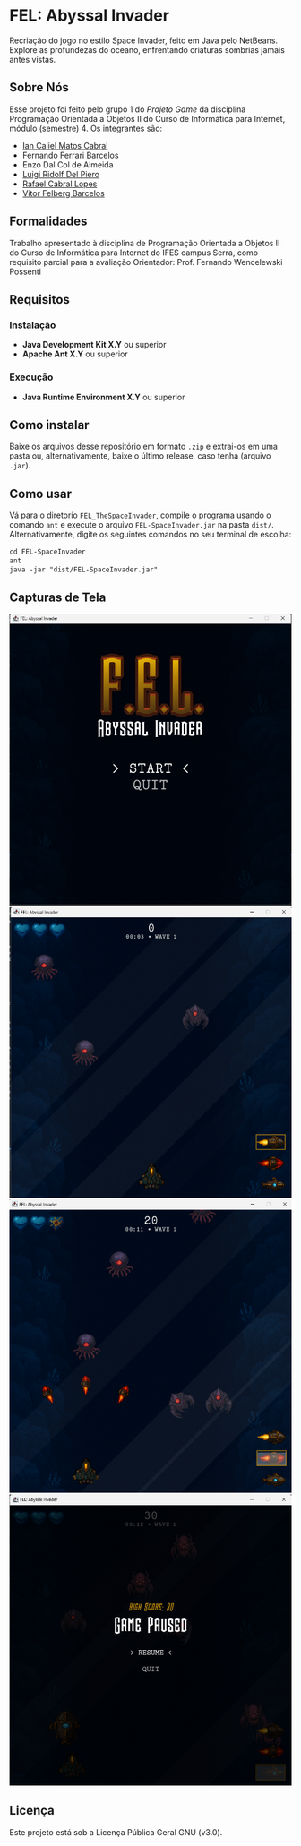 # FEL: Abyssal Invader

Recriação do jogo no estilo Space Invader, feito em Java pelo NetBeans.
Explore as profundezas do oceano, enfrentando criaturas sombrias jamais antes vistas.

## Sobre Nós
Esse projeto foi feito pelo grupo 1 do *Projeto Game* da disciplina Programação Orientada a Objetos II do Curso de Informática para Internet, módulo (semestre) 4.
Os integrantes são:
- [Ian Caliel Matos Cabral](https://github.com/calielian)
- Fernando Ferrari Barcelos
- Enzo Dal Col de Almeida
- [Luigi Ridolf Del Piero](https://github.com/ldelp14)
- [Rafael Cabral Lopes](https://github.com/leafcabral)
- [Vitor Felberg Barcelos](https://github.com/vtkaxx)

## Formalidades
Trabalho apresentado à disciplina de Programação Orientada a Objetos II do Curso de Informática para Internet do IFES campus Serra, como requisito parcial para a avaliação
Orientador: Prof. Fernando Wencelewski Possenti

## Requisitos
### Instalação
- **Java Development Kit X.Y** ou superior
- **Apache Ant X.Y** ou superior
### Execução
- **Java Runtime Environment X.Y** ou superior

## Como instalar
Baixe os arquivos desse repositório em formato `.zip` e extrai-os em uma pasta ou, alternativamente, baixe o último release, caso tenha (arquivo `.jar`).

## Como usar
Vá para o diretorio `FEL_TheSpaceInvader`, compile o programa usando o comando `ant` e execute o arquivo `FEL-SpaceInvader.jar` na pasta `dist/`.
Alternativamente, digite os seguintes comandos no seu terminal de escolha:
```console
cd FEL-SpaceInvader
ant
java -jar "dist/FEL-SpaceInvader.jar" 
```

## Capturas de Tela
![Menu Principal](https://github.com/leafcabral/FEL-Abyssal-Invader/blob/main/screenshots/main-menu.png?raw=true)
![Inimigos](https://github.com/leafcabral/FEL-Abyssal-Invader/blob/main/screenshots/game.png?raw=true)
![Shotgun e menos vida](https://github.com/leafcabral/FEL-Abyssal-Invader/blob/main/screenshots/shotgun.png?raw=true)
![Blast e menu de pause](https://github.com/leafcabral/FEL-Abyssal-Invader/blob/main/screenshots/paused.png?raw=true)

## Licença
Este projeto está sob a Licença Pública Geral GNU (v3.0).
